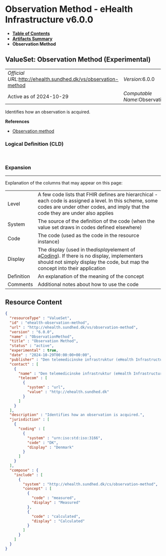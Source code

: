 # Observation Method - eHealth Infrastructure v6.0.0

* [**Table of Contents**](toc.md)
* [**Artifacts Summary**](artifacts.md)
* **Observation Method**

## ValueSet: Observation Method (Experimental) 

| | |
| :--- | :--- |
| *Official URL*:http://ehealth.sundhed.dk/vs/observation-method | *Version*:6.0.0 |
| Active as of 2024-10-29 | *Computable Name*:ObservationMethod |

 
Identifies how an observation is acquired. 

 **References** 

* [Observation method](StructureDefinition-ehealth-observation-method.md)

### Logical Definition (CLD)

 

### Expansion

-------

 Explanation of the columns that may appear on this page: 

| | |
| :--- | :--- |
| Level | A few code lists that FHIR defines are hierarchical - each code is assigned a level. In this scheme, some codes are under other codes, and imply that the code they are under also applies |
| System | The source of the definition of the code (when the value set draws in codes defined elsewhere) |
| Code | The code (used as the code in the resource instance) |
| Display | The display (used in the*display*element of a[Coding](http://hl7.org/fhir/R4/datatypes.html#Coding)). If there is no display, implementers should not simply display the code, but map the concept into their application |
| Definition | An explanation of the meaning of the concept |
| Comments | Additional notes about how to use the code |



## Resource Content

```json
{
  "resourceType" : "ValueSet",
  "id" : "ehealth-observation-method",
  "url" : "http://ehealth.sundhed.dk/vs/observation-method",
  "version" : "6.0.0",
  "name" : "ObservationMethod",
  "title" : "Observation Method",
  "status" : "active",
  "experimental" : true,
  "date" : "2024-10-29T00:00:00+00:00",
  "publisher" : "Den telemedicinske infrastruktur (eHealth Infrastructure)",
  "contact" : [
    {
      "name" : "Den telemedicinske infrastruktur (eHealth Infrastructure)",
      "telecom" : [
        {
          "system" : "url",
          "value" : "http://ehealth.sundhed.dk"
        }
      ]
    }
  ],
  "description" : "Identifies how an observation is acquired.",
  "jurisdiction" : [
    {
      "coding" : [
        {
          "system" : "urn:iso:std:iso:3166",
          "code" : "DK",
          "display" : "Denmark"
        }
      ]
    }
  ],
  "compose" : {
    "include" : [
      {
        "system" : "http://ehealth.sundhed.dk/cs/observation-method",
        "concept" : [
          {
            "code" : "measured",
            "display" : "Measured"
          },
          {
            "code" : "calculated",
            "display" : "Calculated"
          }
        ]
      }
    ]
  }
}

```
